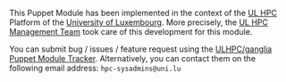 This Puppet Module has been implemented in the context of the [UL HPC](http://hpc.uni.lu) Platform of the [University of Luxembourg](http://www.uni.lu).
More precisely, the [UL HPC Management Team](https://hpc.uni.lu/about/team.html#system-administrators) took care of this development for this module.

You can submit bug / issues / feature request using the [ULHPC/ganglia Puppet Module Tracker](https://github.com/ULHPC/puppet-ganglia/issues). 
Alternatively, you can contact them on the following email address: `hpc-sysadmins@uni.lu`





